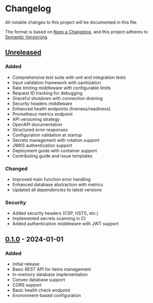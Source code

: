 # Changelog

All notable changes to this project will be documented in this file.

The format is based on [Keep a Changelog](https://keepachangelog.com/en/1.0.0/),
and this project adheres to [Semantic Versioning](https://semver.org/spec/v2.0.0.html).

## [Unreleased]

### Added
- Comprehensive test suite with unit and integration tests
- Input validation framework with sanitization
- Rate limiting middleware with configurable limits
- Request ID tracking for debugging
- Graceful shutdown with connection draining
- Security headers middleware
- Enhanced health endpoints (liveness/readiness)
- Prometheus metrics endpoint
- API versioning strategy
- OpenAPI documentation
- Structured error responses
- Configuration validation at startup
- Secrets management with rotation support
- JWKS authentication support
- Deployment guide with container support
- Contributing guide and issue templates

### Changed
- Improved main function error handling
- Enhanced database abstraction with metrics
- Updated all dependencies to latest versions

### Security
- Added security headers (CSP, HSTS, etc.)
- Implemented secrets scanning in CI
- Added authentication middleware with JWT support

## [0.1.0] - 2024-01-01

### Added
- Initial release
- Basic REST API for items management
- In-memory database implementation
- Convex database support
- CORS support
- Basic health check endpoint
- Environment-based configuration

[Unreleased]: https://github.com/evansims/ferrous/compare/v0.1.0...HEAD
[0.1.0]: https://github.com/evansims/ferrous/releases/tag/v0.1.0
